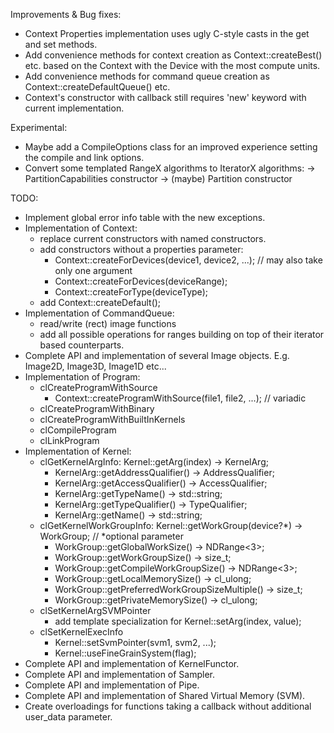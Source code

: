 Improvements & Bug fixes:
- Context Properties implementation uses ugly C-style casts in the get and set methods.
- Add convenience methods for context creation as Context::createBest() etc. based on
  the Context with the Device with the most compute units.
- Add convenience methods for command queue creation as Context::createDefaultQueue() etc.
- Context's constructor with callback still requires 'new' keyword with current implementation.

Experimental:
- Maybe add a CompileOptions class for an improved experience setting the compile and link options.
- Convert some templated RangeX algorithms to IteratorX algorithms:
	-> PartitionCapabilities constructor
	-> (maybe) Partition constructor

TODO:
- Implement global error info table with the new exceptions.
- Implementation of Context:
    - replace current constructors with named constructors.
    - add constructors without a properties parameter:
        - Context::createForDevices(device1, device2, ...); // may also take only one argument
        - Context::createForDevices(deviceRange);
        - Context::createForType(deviceType);
    - add Context::createDefault();
- Implementation of CommandQueue:
    - read/write (rect) image functions
	- add all possible operations for ranges building on top of their iterator based counterparts.
- Complete API and implementation of several Image objects. E.g. Image2D, Image3D, Image1D etc...
- Implementation of Program:
    - clCreateProgramWithSource
        - Context::createProgramWithSource(file1, file2, ...); // variadic
    - clCreateProgramWithBinary
    - clCreateProgramWithBuiltInKernels
    - clCompileProgram
    - clLinkProgram
- Implementation of Kernel:
    - clGetKernelArgInfo: Kernel::getArg(index) -> KernelArg;
        - KernelArg::getAddressQualifier() -> AddressQualifier;
        - KernelArg::getAccessQualifier() -> AccessQualifier;
        - KernelArg::getTypeName() -> std::string;
        - KernelArg::getTypeQualifier() -> TypeQualifier;
        - KernelArg::getName() -> std::string;
    - clGetKernelWorkGroupInfo: Kernel::getWorkGroup(device?*) -> WorkGroup; // *optional parameter
        - WorkGroup::getGlobalWorkSize() -> NDRange<3>;
		- WorkGroup::getWorkGroupSize() -> size_t;
        - WorkGroup::getCompileWorkGroupSize() -> NDRange<3>;
        - WorkGroup::getLocalMemorySize() -> cl_ulong;
        - WorkGroup::getPreferredWorkGroupSizeMultiple() -> size_t;
        - WorkGroup::getPrivateMemorySize() -> cl_ulong;
    - clSetKernelArgSVMPointer
        - add template specialization for Kernel::setArg(index, value);
    - clSetKernelExecInfo
        - Kernel::setSvmPointer(svm1, svm2, ...);
        - Kernel::useFineGrainSystem(flag);
- Complete API and implementation of KernelFunctor.
- Complete API and implementation of Sampler.
- Complete API and implementation of Pipe.
- Complete API and implementation of Shared Virtual Memory (SVM).
- Create overloadings for functions taking a callback without additional user_data parameter.

